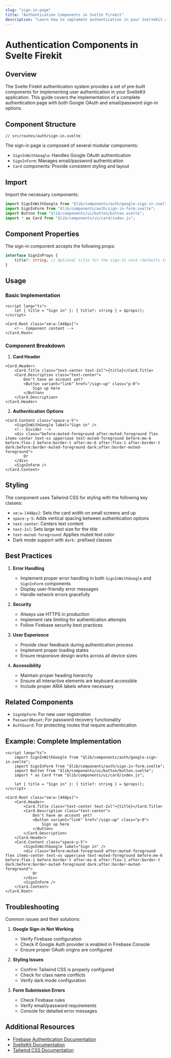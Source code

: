 ```yaml
---
slug: "sign-in-page"
title: "Authentication Components in Svelte Firekit"
description: "Learn how to implement authentication in your SvelteKit application using Svelte Firekit's pre-built authentication components, including Google Sign-in and email/password authentication."
---
```


# Authentication Components in Svelte Firekit

## Overview

The Svelte Firekit authentication system provides a set of pre-built components for implementing user authentication in your SvelteKit application. This guide covers the implementation of a complete authentication page with both Google OAuth and email/password sign-in options.

## Component Structure

```svelte
// src/routes/auth/sign-in.svelte
```

The sign-in page is composed of several modular components:

- `SignInWithGoogle`: Handles Google OAuth authentication
- `SignInForm`: Manages email/password authentication
- `Card` components: Provide consistent styling and layout

## Import

Import the necessary components:

```typescript
import SignInWithGoogle from "$lib/components/auth/google-sign-in.svelte";
import SignInForm from "$lib/components/auth/sign-in-form.svelte";
import Button from "$lib/components/ui/button/button.svelte";
import * as Card from "$lib/components/ui/card/index.js";
```

## Component Properties

The sign-in component accepts the following props:

```typescript
interface SignInProps {
    title?: string; // Optional title for the sign-in card (defaults to "Sign in")
}
```

## Usage

### Basic Implementation

```svelte
<script lang="ts">
    let { title = "Sign in" }: { title?: string } = $props();
</script>

<Card.Root class="sm:w-[448px]">
    <!-- Component content -->
</Card.Root>
```

### Component Breakdown

1. **Card Header**
```svelte
<Card.Header>
    <Card.Title class="text-center text-2xl">{title}</Card.Title>
    <Card.Description class="text-center">
        Don't have an account yet?
        <Button variant="link" href="/sign-up" class="p-0">
            Sign up here
        </Button>
    </Card.Description>
</Card.Header>
```

2. **Authentication Options**
```svelte
<Card.Content class="space-y-5">
    <SignInWithGoogle label="Sign in" />
    <!-- Divider -->
    <div class="before:muted-foreground after:muted-foreground flex items-center text-xs uppercase text-muted-foreground before:me-6 before:flex-1 before:border-t after:ms-6 after:flex-1 after:border-t dark:before:border-muted-foreground dark:after:border-muted-foreground">
        Or
    </div>
    <SignInForm />
</Card.Content>
```

## Styling

The component uses Tailwind CSS for styling with the following key classes:

- `sm:w-[448px]`: Sets the card width on small screens and up
- `space-y-5`: Adds vertical spacing between authentication options
- `text-center`: Centers text content
- `text-2xl`: Sets large text size for the title
- `text-muted-foreground`: Applies muted text color
- Dark mode support with `dark:` prefixed classes

## Best Practices

1. **Error Handling**
   - Implement proper error handling in both `SignInWithGoogle` and `SignInForm` components
   - Display user-friendly error messages
   - Handle network errors gracefully

2. **Security**
   - Always use HTTPS in production
   - Implement rate limiting for authentication attempts
   - Follow Firebase security best practices

3. **User Experience**
   - Provide clear feedback during authentication process
   - Implement proper loading states
   - Ensure responsive design works across all device sizes

4. **Accessibility**
   - Maintain proper heading hierarchy
   - Ensure all interactive elements are keyboard accessible
   - Include proper ARIA labels where necessary

## Related Components

- `SignUpForm`: For new user registration
- `PasswordReset`: For password recovery functionality
- `AuthGuard`: For protecting routes that require authentication

## Example: Complete Implementation

```svelte
<script lang="ts">
    import SignInWithGoogle from "$lib/components/auth/google-sign-in.svelte";
    import SignInForm from "$lib/components/auth/sign-in-form.svelte";
    import Button from "$lib/components/ui/button/button.svelte";
    import * as Card from "$lib/components/ui/card/index.js";
    
    let { title = "Sign in" }: { title?: string } = $props();
</script>

<Card.Root class="sm:w-[448px]">
    <Card.Header>
        <Card.Title class="text-center text-2xl">{title}</Card.Title>
        <Card.Description class="text-center">
            Don't have an account yet?
            <Button variant="link" href="/sign-up" class="p-0">
                Sign up here
            </Button>
        </Card.Description>
    </Card.Header>
    <Card.Content class="space-y-5">
        <SignInWithGoogle label="Sign in" />
        <div class="before:muted-foreground after:muted-foreground flex items-center text-xs uppercase text-muted-foreground before:me-6 before:flex-1 before:border-t after:ms-6 after:flex-1 after:border-t dark:before:border-muted-foreground dark:after:border-muted-foreground">
            Or
        </div>
        <SignInForm />
    </Card.Content>
</Card.Root>
```

## Troubleshooting

Common issues and their solutions:

1. **Google Sign-in Not Working**
   - Verify Firebase configuration
   - Check if Google Auth provider is enabled in Firebase Console
   - Ensure proper OAuth origins are configured

2. **Styling Issues**
   - Confirm Tailwind CSS is properly configured
   - Check for class name conflicts
   - Verify dark mode configuration

3. **Form Submission Errors**
   - Check Firebase rules
   - Verify email/password requirements
   - Console for detailed error messages

## Additional Resources

- [Firebase Authentication Documentation](https://firebase.google.com/docs/auth)
- [SvelteKit Documentation](https://kit.svelte.dev/docs)
- [Tailwind CSS Documentation](https://tailwindcss.com/docs)
